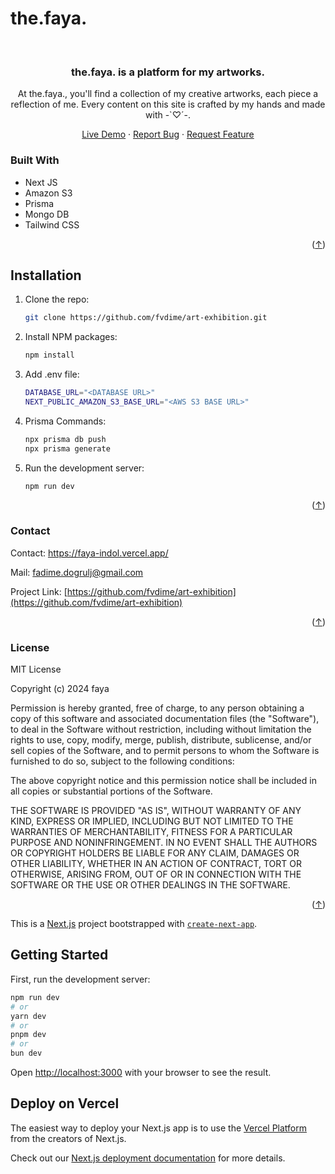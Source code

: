 # the.faya.

<!-- Improved compatibility of back to top link: See: https://github.com/othneildrew/Best-README-Template/pull/73 -->

<a name="readme-top"></a>

<!-- PROJECT LOGO -->
<br />
<div align="center">
  <h3 align="center">the.faya. is a platform for my artworks.</h3>
   <p align="center">
    At the.faya., you'll find a collection of my creative artworks, each piece a reflection of me. Every content on this site is crafted by my hands and made with -`♡´-. 
  </p>

  <p align="center">
    <a href="https://the-faya.vercel.app/">Live Demo</a>
    ·
    <a href="https://github.com/fvdime/art-exhibition/issues">Report Bug</a>
    ·
    <a href="https://github.com/fvdime/art-exhibition/issues">Request Feature</a>
  </p>
</div>

### Built With

- Next JS
- Amazon S3
- Prisma
- Mongo DB
- Tailwind CSS

<p align="right">(<a href="#readme-top">↑</a>)</p>

## Installation

1. Clone the repo:
   ```bash
   git clone https://github.com/fvdime/art-exhibition.git
    ```
   
2. Install NPM packages:
   ```bash
   npm install
    ``` 
   
3. Add .env file:
   ```bash
   DATABASE_URL="<DATABASE URL>"
   NEXT_PUBLIC_AMAZON_S3_BASE_URL="<AWS S3 BASE URL>"
    ```

4. Prisma Commands:

   ```bash
   npx prisma db push
   npx prisma generate
   ```   

5. Run the development server:

   ```bash
   npm run dev
   ```   

<p align="right">(<a href="#readme-top">↑</a>)</p>

### Contact

Contact: https://faya-indol.vercel.app/

Mail: fadime.dogrulj@gmail.com

Project Link: [https://github.com/fvdime/art-exhibition](https://github.com/fvdime/art-exhibition)

<p align="right">(<a href="#readme-top">↑</a>)</p>

### License

MIT License

Copyright (c) 2024 faya

Permission is hereby granted, free of charge, to any person obtaining a copy
of this software and associated documentation files (the "Software"), to deal
in the Software without restriction, including without limitation the rights
to use, copy, modify, merge, publish, distribute, sublicense, and/or sell
copies of the Software, and to permit persons to whom the Software is
furnished to do so, subject to the following conditions:

The above copyright notice and this permission notice shall be included in all
copies or substantial portions of the Software.

THE SOFTWARE IS PROVIDED "AS IS", WITHOUT WARRANTY OF ANY KIND, EXPRESS OR
IMPLIED, INCLUDING BUT NOT LIMITED TO THE WARRANTIES OF MERCHANTABILITY,
FITNESS FOR A PARTICULAR PURPOSE AND NONINFRINGEMENT. IN NO EVENT SHALL THE
AUTHORS OR COPYRIGHT HOLDERS BE LIABLE FOR ANY CLAIM, DAMAGES OR OTHER
LIABILITY, WHETHER IN AN ACTION OF CONTRACT, TORT OR OTHERWISE, ARISING FROM,
OUT OF OR IN CONNECTION WITH THE SOFTWARE OR THE USE OR OTHER DEALINGS IN THE
SOFTWARE.

<p align="right">(<a href="#readme-top">↑</a>)</p>



This is a [Next.js](https://nextjs.org/) project bootstrapped with [`create-next-app`](https://github.com/vercel/next.js/tree/canary/packages/create-next-app).

## Getting Started

First, run the development server:

```bash
npm run dev
# or
yarn dev
# or
pnpm dev
# or
bun dev
```

Open [http://localhost:3000](http://localhost:3000) with your browser to see the result.

## Deploy on Vercel

The easiest way to deploy your Next.js app is to use the [Vercel Platform](https://vercel.com/new?utm_medium=default-template&filter=next.js&utm_source=create-next-app&utm_campaign=create-next-app-readme) from the creators of Next.js.

Check out our [Next.js deployment documentation](https://nextjs.org/docs/deployment) for more details.